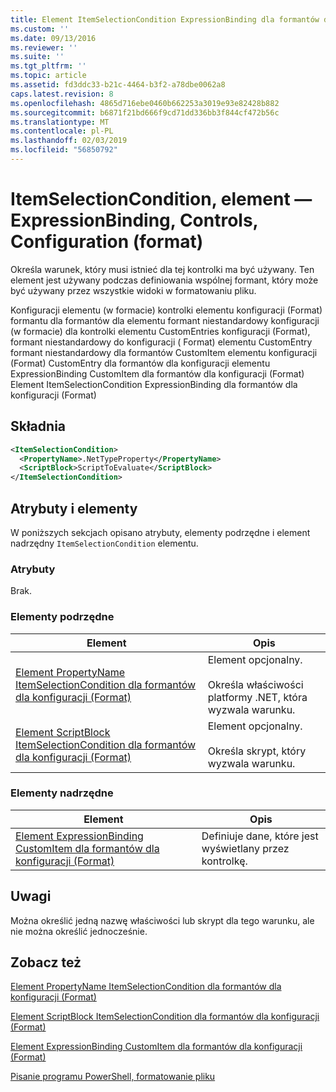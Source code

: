```yaml
---
title: Element ItemSelectionCondition ExpressionBinding dla formantów dla konfiguracji (Format) | Dokumentacja firmy Microsoft
ms.custom: ''
ms.date: 09/13/2016
ms.reviewer: ''
ms.suite: ''
ms.tgt_pltfrm: ''
ms.topic: article
ms.assetid: fd3ddc33-b21c-4464-b3f2-a78dbe0062a8
caps.latest.revision: 8
ms.openlocfilehash: 4865d716ebe0460b662253a3019e93e82428b882
ms.sourcegitcommit: b6871f21bd666f9cd71dd336bb3f844cf472b56c
ms.translationtype: MT
ms.contentlocale: pl-PL
ms.lasthandoff: 02/03/2019
ms.locfileid: "56850792"
---
```

# <a name="itemselectioncondition-element-for-expressionbinding-for-controls-for-configuration-format"></a>ItemSelectionCondition, element — ExpressionBinding, Controls, Configuration (format)

Określa warunek, który musi istnieć dla tej kontrolki ma być używany. Ten element jest używany podczas definiowania wspólnej formant, który może być używany przez wszystkie widoki w formatowaniu pliku.

Konfiguracji elementu (w formacie) kontrolki elementu konfiguracji (Format) formantu dla formantów dla elementu formant niestandardowy konfiguracji (w formacie) dla kontrolki elementu CustomEntries konfiguracji (Format), formant niestandardowy do konfiguracji ( Format) elementu CustomEntry formant niestandardowy dla formantów CustomItem elementu konfiguracji (Format) CustomEntry dla formantów dla konfiguracji elementu ExpressionBinding CustomItem dla formantów dla konfiguracji (Format) Element ItemSelectionCondition ExpressionBinding dla formantów dla konfiguracji (Format)

## <a name="syntax"></a>Składnia

```xml
<ItemSelectionCondition>
  <PropertyName>.NetTypeProperty</PropertyName>
  <ScriptBlock>ScriptToEvaluate</ScriptBlock>
</ItemSelectionCondition>
```

## <a name="attributes-and-elements"></a>Atrybuty i elementy

W poniższych sekcjach opisano atrybuty, elementy podrzędne i element nadrzędny `ItemSelectionCondition` elementu.

### <a name="attributes"></a>Atrybuty

Brak.

### <a name="child-elements"></a>Elementy podrzędne

|Element|Opis|
|-------------|-----------------|
|[Element PropertyName ItemSelectionCondition dla formantów dla konfiguracji (Format)](./propertyname-element-for-itemseclectioncondition-for-controls-for-configuration-format.md)|Element opcjonalny.<br /><br /> Określa właściwości platformy .NET, która wyzwala warunku.|
|[Element ScriptBlock ItemSelectionCondition dla formantów dla konfiguracji (Format)](./scriptblock-element-for-itemseclectioncondition-for-controls-for-configuration-format.md)|Element opcjonalny.<br /><br /> Określa skrypt, który wyzwala warunku.|

### <a name="parent-elements"></a>Elementy nadrzędne

|Element|Opis|
|-------------|-----------------|
|[Element ExpressionBinding CustomItem dla formantów dla konfiguracji (Format)](./expressionbinding-element-for-customitem-for-controls-for-configuration-format.md)|Definiuje dane, które jest wyświetlany przez kontrolkę.|

## <a name="remarks"></a>Uwagi

Można określić jedną nazwę właściwości lub skrypt dla tego warunku, ale nie można określić jednocześnie.

## <a name="see-also"></a>Zobacz też

[Element PropertyName ItemSelectionCondition dla formantów dla konfiguracji (Format)](./propertyname-element-for-itemseclectioncondition-for-controls-for-configuration-format.md)

[Element ScriptBlock ItemSelectionCondition dla formantów dla konfiguracji (Format)](./scriptblock-element-for-itemseclectioncondition-for-controls-for-configuration-format.md)

[Element ExpressionBinding CustomItem dla formantów dla konfiguracji (Format)](./expressionbinding-element-for-customitem-for-controls-for-configuration-format.md)

[Pisanie programu PowerShell, formatowanie pliku](./writing-a-powershell-formatting-file.md)
